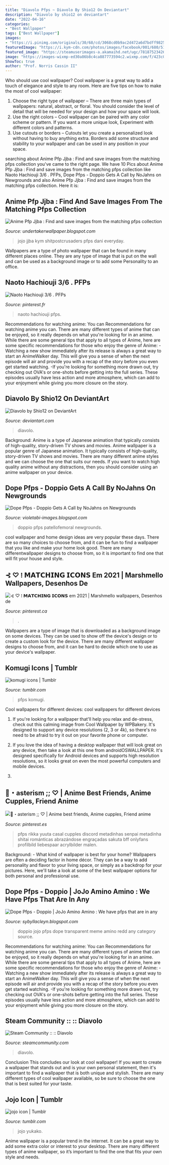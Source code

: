 ```yaml
---
title: "Diavolo Pfps ~ Diavolo By Shio12 On Deviantart"
description: "Diavolo by shio12 on deviantart"
date: "2022-04-16"
categories:
- "Best Wallpaper"
tags: ["Best Wallpaper"]
images:
- "https://i.pinimg.com/originals/30/68/cd/3068cd0b9ac2d472a6d7bdff9825fd27.jpg"
featuredImage: "https://i.kym-cdn.com/photos/images/facebook/001/680/518/91d.jpg"
featured_image: "https://steamuserimages-a.akamaihd.net/ugc/781875234268995318/04101BE3F572EEE592FD0061AE61B218157F331F/"
image: "https://images-wixmp-ed30a86b8c4ca887773594c2.wixmp.com/f/423c06e0-c9b6-46c3-86fd-60f53b77dc25/d68qh0k-0cb4ae8c-b0ab-4283-9daf-4efb59440666.jpg/v1/fill/w_426,h_640,q_75,strp/diavolo_by_shio12_d68qh0k-fullview.jpg?token=eyJ0eXAiOiJKV1QiLCJhbGciOiJIUzI1NiJ9.eyJzdWIiOiJ1cm46YXBwOjdlMGQxODg5ODIyNjQzNzNhNWYwZDQxNWVhMGQyNmUwIiwiaXNzIjoidXJuOmFwcDo3ZTBkMTg4OTgyMjY0MzczYTVmMGQ0MTVlYTBkMjZlMCIsIm9iaiI6W1t7ImhlaWdodCI6Ijw9NjQwIiwicGF0aCI6IlwvZlwvNDIzYzA2ZTAtYzliNi00NmMzLTg2ZmQtNjBmNTNiNzdkYzI1XC9kNjhxaDBrLTBjYjRhZThjLWIwYWItNDI4My05ZGFmLTRlZmI1OTQ0MDY2Ni5qcGciLCJ3aWR0aCI6Ijw9NDI2In1dXSwiYXVkIjpbInVybjpzZXJ2aWNlOmltYWdlLm9wZXJhdGlvbnMiXX0.-ZuJRpLgVHiiTBAPOHuBLy7UJq44kCRWaYnSM2_-2RU"
ShowToc: true
author: "Prof. Norris Cassin II"
---
```



Who should use cool wallpaper?
Cool wallpaper is a great way to add a touch of elegance and style to any room. Here are five tips on how to make the most of cool wallpaper: 
1) Choose the right type of wallpaper – There are three main types of wallpapers: natural, abstract, or floral. You should consider the level of detail that will be needed for your design and how your space will look. 
2) Use the right colors – Cool wallpaper can be paired with any color scheme or pattern. If you want a more unique look, Experiment with different colors and patterns. 
3) Use cutouts or borders – Cutouts let you create a personalized look without having to buy anything extra. Borders add some structure and stability to your wallpaper and can be used in any position in your space.

	

		
searching about Anime Pfp Jjba : Find and save images from the matching pfps collection you've came to the right page. We have 10 Pics about Anime Pfp Jjba : Find and save images from the matching pfps collection like Naoto Hachiouji 3/6 . PFPs, Dope Pfps - Doppio Gets A Call by NoJahns on Newgrounds and also Anime Pfp Jjba : Find and save images from the matching pfps collection. Here it is:
		
    
## Anime Pfp Jjba : Find And Save Images From The Matching Pfps Collection

<img loading=lazy src="https://i.kym-cdn.com/photos/images/facebook/001/680/518/91d.jpg" onerror="this.onerror=null;this.src='https://tse4.mm.bing.net/th?id=OIP.TJmAwXvbJvvbVC7GGlEYMAHaHl&amp;pid=15.1';" alt="Anime Pfp Jjba : Find and save images from the matching pfps collection">

_Source: undertakerwallpaper.blogspot.com_

>jojo jjba kym shitpostcrusaders pfps dani everyday. 

	



Wallpapers are a type of photo wallpaper that can be found in many different places online. They are any type of image that is put on the wall and can be used as a background image or to add some Personality to an office.

    
## Naoto Hachiouji 3/6 . PFPs

<img loading=lazy src="https://i.pinimg.com/originals/cd/49/04/cd49040c6df3bd393934e133a0c2f636.jpg" onerror="this.onerror=null;this.src='https://tse4.mm.bing.net/th?id=OIP.34qY3P-yt4vS3ebi5a1VXgHaGo&amp;pid=15.1';" alt="Naoto Hachiouji 3/6 . PFPs">

_Source: pinterest.fr_

>naoto hachiouji pfps. 

	

Recommendations for watching anime: You can
Recommendations for watching anime you can. There are many different types of anime that can be enjoyed, so it really depends on what you're looking for in an anime. While there are some general tips that apply to all types of Anime, here are some specific recommendations for those who enjoy the genre of Anime: 
-Watching a new show immediately after its release is always a great way to start an AnimeWalker day. This will give you a sense of when the next episode will air and provide you with a recap of the story before you even get started watching. 
-If you're looking for something more drawn out, try checking out OVA's or one-shots before getting into the full series. These episodes usually have less action and more atmosphere, which can add to your enjoyment while giving you more closure on the story.

    
## Diavolo By Shio12 On DeviantArt

<img loading=lazy src="https://images-wixmp-ed30a86b8c4ca887773594c2.wixmp.com/f/423c06e0-c9b6-46c3-86fd-60f53b77dc25/d68qh0k-0cb4ae8c-b0ab-4283-9daf-4efb59440666.jpg/v1/fill/w_426,h_640,q_75,strp/diavolo_by_shio12_d68qh0k-fullview.jpg?token=eyJ0eXAiOiJKV1QiLCJhbGciOiJIUzI1NiJ9.eyJzdWIiOiJ1cm46YXBwOjdlMGQxODg5ODIyNjQzNzNhNWYwZDQxNWVhMGQyNmUwIiwiaXNzIjoidXJuOmFwcDo3ZTBkMTg4OTgyMjY0MzczYTVmMGQ0MTVlYTBkMjZlMCIsIm9iaiI6W1t7ImhlaWdodCI6Ijw9NjQwIiwicGF0aCI6IlwvZlwvNDIzYzA2ZTAtYzliNi00NmMzLTg2ZmQtNjBmNTNiNzdkYzI1XC9kNjhxaDBrLTBjYjRhZThjLWIwYWItNDI4My05ZGFmLTRlZmI1OTQ0MDY2Ni5qcGciLCJ3aWR0aCI6Ijw9NDI2In1dXSwiYXVkIjpbInVybjpzZXJ2aWNlOmltYWdlLm9wZXJhdGlvbnMiXX0.-ZuJRpLgVHiiTBAPOHuBLy7UJq44kCRWaYnSM2_-2RU" onerror="this.onerror=null;this.src='https://tse4.mm.bing.net/th?id=OIP.bkfbb2CaRQXfG_3eg3zOBwAAAA&amp;pid=15.1';" alt="Diavolo by Shio12 on DeviantArt">

_Source: deviantart.com_

>diavolo. 

	

Background: Anime is a type of Japanese animation that typically consists of high-quality, story-driven TV shows and movies.
Anime wallpaper is a popular genre of Japanese animation. It typically consists of high-quality, story-driven TV shows and movies. There are many different anime styles and we can choose the one that suits our needs. If you want to watch high quality anime without any distractions, then you should consider using an anime wallpaper on your device.

    
## Dope Pfps - Doppio Gets A Call By NoJahns On Newgrounds

<img loading=lazy src="https://a.wattpad.com/cover/173265096-256-k458685.jpg" onerror="this.onerror=null;this.src='https://tse2.mm.bing.net/th?id=OIP.W4JCg85SdB_O0UT1wY0EegAAAA&amp;pid=15.1';" alt="Dope Pfps - Doppio Gets A Call by NoJahns on Newgrounds">

_Source: violetabi-images.blogspot.com_

>doppio pfps patellofemoral newgrounds. 

	

cool wallpaper and home design ideas are very popular these days. There are so many choices to choose from, and it can be fun to find a wallpaper that you like and make your home look good. There are many differentwallpaper designs to choose from, so it is important to find one that will fit your house and style.

    
## ⊰ ♡ ⁞ 𝗠𝗔𝗧𝗖𝗛𝗜𝗡𝗚 𝗜𝗖𝗢𝗡𝗦 Em 2021 | Marshmello Wallpapers, Desenhos De

<img loading=lazy src="https://i.pinimg.com/originals/c1/3f/28/c13f28bade15da36d48fc5cb3cf25b7c.jpg" onerror="this.onerror=null;this.src='https://tse3.mm.bing.net/th?id=OIP.ooGJpsRNdEAp7cw4drFrHgHaHa&amp;pid=15.1';" alt="⊰ ♡ ⁞ 𝗠𝗔𝗧𝗖𝗛𝗜𝗡𝗚 𝗜𝗖𝗢𝗡𝗦 em 2021 | Marshmello wallpapers, Desenhos de">

_Source: pinterest.ca_

>. 

	

Wallpapers are a type of image that is downloaded as a background image on some devices. They can be used to show off the device's design or to create a custom look for the device. There are many different wallpaper designs to choose from, and it can be hard to decide which one to use as your device's wallpaper.

    
## Komugi Icons | Tumblr

<img loading=lazy src="https://66.media.tumblr.com/53b3e479e3329cb21a500706214a73d6/b5de65085f4d2bbe-02/s500x750/4aa392b5fdcd2b5d4747c34560f4d41df423a323.jpg" onerror="this.onerror=null;this.src='https://tse2.mm.bing.net/th?id=OIP.oGom0PDUH1Joi7LzXuBThwHaG4&amp;pid=15.1';" alt="komugi icons | Tumblr">

_Source: tumblr.com_

>pfps komugi. 

	

Cool wallpapers for different devices:
cool wallpapers for different devices 

1. If you're looking for a wallpaper that'll help you relax and de-stress, check out this calming image from Cool Wallpaper by WPBakery. It's designed to support any device resolutions (2, 3 or 4k), so there's no need to be afraid to try it out on your favorite phone or computer.

2. If you love the idea of having a desktop wallpaper that will look great on any device, then take a look at this one from androidOSWALLPAPER. It's designed specifically for Android devices and supports high resolution resolutions, so it looks great on even the most powerful computers and mobile devices.

3.

    
## 🌸・asterism ;; ♡ | Anime Best Friends, Anime Cupples, Friend Anime

<img loading=lazy src="https://i.pinimg.com/originals/30/68/cd/3068cd0b9ac2d472a6d7bdff9825fd27.jpg" onerror="this.onerror=null;this.src='https://tse3.mm.bing.net/th?id=OIP.Cnd6XFQYIUNGpwCzwtjkKgHaHa&amp;pid=15.1';" alt="🌸・asterism ;; ♡ | Anime best friends, Anime cupples, Friend anime">

_Source: pinterest.es_

>pfps rikka yuuta casal cupples discord metadinhas senpai metadinha shitai románticas abrazándose engraçadas sakuta bff onlyfans profilbild liebespaar acrylbilder malen. 

	

Background: - What kind of wallpaper is best for your home?
Wallpapers are often a deciding factor in home décor. They can be a way to add personality and flavor to your living space, or simply as a backdrop for your pictures. Here, we'll take a look at some of the best wallpaper options for both personal and professional use.

    
## Dope Pfps - Doppio | JoJo Amino Amino : We Have Pfps That Are In Any

<img loading=lazy src="https://i.redd.it/e28b8eznpdu21.png" onerror="this.onerror=null;this.src='https://tse4.mm.bing.net/th?id=OIP.zNorAmcUIWPTHy5K_0hhoAHaG_&amp;pid=15.1';" alt="Dope Pfps - Doppio | JoJo Amino Amino : We have pfps that are in any">

_Source: sybyllacleyn.blogspot.com_

>doppio jojo pfps dope transparent meme amino redd any category source. 

	

Recommendations for watching anime: You can
Recommendations for watching anime you can. There are many different types of anime that can be enjoyed, so it really depends on what you're looking for in an anime. While there are some general tips that apply to all types of Anime, here are some specific recommendations for those who enjoy the genre of Anime: 
-Watching a new show immediately after its release is always a great way to start an AnimeWalker day. This will give you a sense of when the next episode will air and provide you with a recap of the story before you even get started watching. 
-If you're looking for something more drawn out, try checking out OVA's or one-shots before getting into the full series. These episodes usually have less action and more atmosphere, which can add to your enjoyment while giving you more closure on the story.

    
## Steam Community :: :: Diavolo

<img loading=lazy src="https://steamuserimages-a.akamaihd.net/ugc/781875234268995318/04101BE3F572EEE592FD0061AE61B218157F331F/" onerror="this.onerror=null;this.src='https://tse2.mm.bing.net/th?id=OIP.uMEVnYQYtU7lMubv7kDupQHaEL&amp;pid=15.1';" alt="Steam Community :: :: Diavolo">

_Source: steamcommunity.com_

>diavolo. 

	

Conclusion
This concludes our look at cool wallpaper! If you want to create a wallpaper that stands out and is your own personal statement, then it's important to find a wallpaper that is both unique and stylish. There are many different types of cool wallpaper available, so be sure to choose the one that is best suited for your taste.

    
## Jojo Icon | Tumblr

<img loading=lazy src="https://66.media.tumblr.com/fbaf52d849a893daad73df2b9c1c815c/adf9c66a49c86740-aa/s640x960/59023ca4d000a1d6b86e2218ef32b0b075a2c865.png" onerror="this.onerror=null;this.src='https://tse3.mm.bing.net/th?id=OIP.S8qiG_I0-NKnMIW5Ht0J6wHaHa&amp;pid=15.1';" alt="jojo icon | Tumblr">

_Source: tumblr.com_

>jojo yukako. 

	

Anime wallpaper is a popular trend in the internet. It can be a great way to add some extra color or interest to your desktop. There are many different types of anime wallpaper, so it’s important to find the one that fits your own style and needs.

